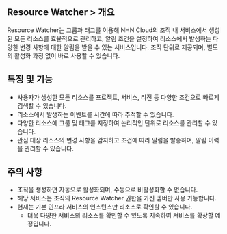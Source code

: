 ## Resource Watcher > 개요

Resource Watcher는 그룹과 태그를 이용해 NHN Cloud의 조직 내 서비스에서 생성된 모든 리소스를 효율적으로 관리하고, 알림 조건을 설정하여 리소스에서 발생하는 다양한 변경 사항에 대한 알림을 받을 수 있는 서비스입니다.
조직 단위로 제공되며, 별도의 활성화 과정 없이 바로 사용할 수 있습니다.

## 특징 및 기능
* 사용자가 생성한 모든 리소스를 프로젝트, 서비스, 리전 등 다양한 조건으로 빠르게 검색할 수 있습니다.
* 리소스에서 발생하는 이벤트를 시간에 따라 추적할 수 있습니다.
* 다양한 리소스에 그룹 및 태그를 지정하여 논리적인 단위로 리소스를 관리할 수 있습니다.
* 관심 대상 리소스의 변경 사항을 감지하고 조건에 따라 알림을 발송하며, 알림 이력을 관리할 수 있습니다.

## 주의 사항
* 조직을 생성하면 자동으로 활성화되며, 수동으로 비활성화할 수 없습니다.
* 해당 서비스는 조직의 Resource Watcher 권한을 가진 멤버만 사용 가능합니다.
* 현재는 기본 인프라 서비스의 인스턴스만 리소스로 확인할 수 있습니다.
    * 더욱 다양한 서비스의 리소스를 확인할 수 있도록 지속하여 서비스를 확장할 예정입니다.
